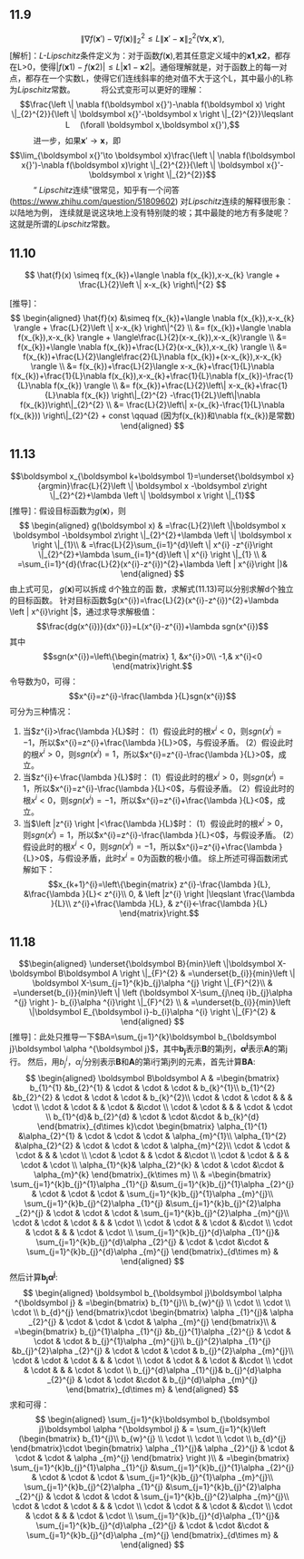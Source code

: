 ## 11.9
$$\left \| \nabla f(\boldsymbol x{}')-\nabla  f(\boldsymbol x) \right \|_{2}^{2} \leqslant L\left \| \boldsymbol x{}'-\boldsymbol x \right \|_{2}^{2} 　(\forall \boldsymbol x,\boldsymbol x{}'),$$
[解析]：*L-Lipschitz*条件定义为：对于函数$f(\boldsymbol x)$,若其任意定义域中的**x1**,**x2**，都存在L>0，使得$|f(\boldsymbol x1)-f(\boldsymbol x2)|≤L|\boldsymbol x1-\boldsymbol x2|$。通俗理解就是，对于函数上的每一对点，都存在一个实数L，使得它们连线斜率的绝对值不大于这个L，其中最小的L称为*Lipschitz*常数。
　　　将公式变形可以更好的理解：$$\frac{\left \| \nabla f(\boldsymbol x{}')-\nabla f(\boldsymbol x) \right \|_{2}^{2}}{\left \| \boldsymbol x{}'-\boldsymbol x \right \|_{2}^{2}}\leqslant L 　(\forall \boldsymbol x,\boldsymbol x{}'),$$
　　　进一步，如果$\boldsymbol x{}'\to  \boldsymbol x$，即$$\lim_{\boldsymbol x{}'\to \boldsymbol x}\frac{\left \| \nabla f(\boldsymbol x{}')-\nabla f(\boldsymbol x)\right \|_{2}^{2}}{\left \| \boldsymbol x{}'-\boldsymbol x \right \|_{2}^{2}}$$
　　　“ *Lipschitz*连续”很常见，知乎有一个问答(https://www.zhihu.com/question/51809602) 对*Lipschitz*连续的解释很形象：以陆地为例， 连续就是说这块地上没有特别陡的坡；其中最陡的地方有多陡呢？这就是所谓的*Lipschitz*常数。 
   
## 11.10

$$
\hat{f}(x) \simeq f(x_{k})+\langle \nabla f(x_{k}),x-x_{k} \rangle + \frac{L}{2}\left \| x-x_{k} \right\|^{2}
$$

[推导]：
$$
\begin{aligned}
\hat{f}(x) &\simeq f(x_{k})+\langle \nabla f(x_{k}),x-x_{k} \rangle + \frac{L}{2}\left \| x-x_{k} \right\|^{2} \\
&= f(x_{k})+\langle \nabla f(x_{k}),x-x_{k} \rangle + \langle\frac{L}{2}(x-x_{k}),x-x_{k}\rangle \\
&= f(x_{k})+\langle \nabla f(x_{k})+\frac{L}{2}(x-x_{k}),x-x_{k} \rangle \\
&= f(x_{k})+\frac{L}{2}\langle\frac{2}{L}\nabla f(x_{k})+(x-x_{k}),x-x_{k} \rangle \\
&= f(x_{k})+\frac{L}{2}\langle x-x_{k}+\frac{1}{L}\nabla f(x_{k})+\frac{1}{L}\nabla f(x_{k}),x-x_{k}+\frac{1}{L}\nabla f(x_{k})-\frac{1}{L}\nabla f(x_{k}) \rangle \\
&= f(x_{k})+\frac{L}{2}\left\| x-x_{k}+\frac{1}{L}\nabla f(x_{k}) \right\|_{2}^{2} -\frac{1}{2L}\left\|\nabla f(x_{k})\right\|_{2}^{2} \\
&= \frac{L}{2}\left\| x-(x_{k}-\frac{1}{L}\nabla f(x_{k})) \right\|_{2}^{2} + const \qquad (因为f(x_{k})和\nabla f(x_{k})是常数)
\end{aligned}
$$

## 11.13
$$\boldsymbol x_{\boldsymbol k+\boldsymbol 1}=\underset{\boldsymbol x}{argmin}\frac{L}{2}\left \| \boldsymbol x -\boldsymbol z\right \|_{2}^{2}+\lambda \left \| \boldsymbol x \right \|_{1}$$
[推导]：假设目标函数为$g(\boldsymbol x)$，则
$$
\begin{aligned}
g(\boldsymbol x)
& =\frac{L}{2}\left \|\boldsymbol  x \boldsymbol -\boldsymbol z\right \|_{2}^{2}+\lambda \left \| \boldsymbol x \right \|_{1}\\
& =\frac{L}{2}\sum_{i=1}^{d}\left \| x^{i} -z^{i}\right \|_{2}^{2}+\lambda \sum_{i=1}^{d}\left \| x^{i} \right \|_{1} \\
& =\sum_{i=1}^{d}(\frac{L}{2}(x^{i}-z^{i})^{2}+\lambda \left | x^{i}\right |)&
\end{aligned}
$$
由上式可见， $g(\boldsymbol x)$可以拆成 d个独立的函 数，求解式(11.13)可以分别求解d个独立的目标函数。 
针对目标函数$g(x^{i})=\frac{L}{2}(x^{i}-z^{i})^{2}+\lambda \left | x^{i}\right |$，通过求导求解极值：
$$\frac{dg(x^{i})}{dx^{i}}=L(x^{i}-z^{i})+\lambda sgn(x^{i})$$
其中$$sgn(x^{i})=\left\{\begin{matrix}
1, &x^{i}>0\\ 
 -1,& x^{i}<0
\end{matrix}\right.$$
令导数为0，可得：$$x^{i}=z^{i}-\frac{\lambda }{L}sgn(x^{i})$$可分为三种情况：
1. 当$z^{i}>\frac{\lambda }{L}$时：
    (1）假设此时的根$x^{i}<0$，则$sgn(x^{i})=-1$，所以$x^{i}=z^{i}+\frac{\lambda }{L}>0$，与假设矛盾。
    (2）假设此时的根$x^{i}>0$，则$sgn(x^{i})=1$，所以$x^{i}=z^{i}-\frac{\lambda }{L}>0$，成立。
2. 当$z^{i}<-\frac{\lambda }{L}$时：
    (1）假设此时的根$x^{i}>0$，则$sgn(x^{i})=1$，所以$x^{i}=z^{i}-\frac{\lambda }{L}<0$，与假设矛盾。
    (2）假设此时的根$x^{i}<0$，则$sgn(x^{i})=-1$，所以$x^{i}=z^{i}+\frac{\lambda }{L}<0$，成立。
3. 当$\left |z^{i}  \right |<\frac{\lambda }{L}$时：
    (1）假设此时的根$x^{i}>0$，则$sgn(x^{i})=1$，所以$x^{i}=z^{i}-\frac{\lambda }{L}<0$，与假设矛盾。
    (2）假设此时的根$x^{i}<0$，则$sgn(x^{i})=-1$，所以$x^{i}=z^{i}+\frac{\lambda }{L}>0$，与假设矛盾，此时$x^{i}=0$为函数的极小值。
综上所述可得函数闭式解如下：
$$x_{k+1}^{i}=\left\{\begin{matrix}
z^{i}-\frac{\lambda }{L}, &\frac{\lambda }{L}< z^{i}\\ 
0, & \left |z^{i}  \right |\leqslant \frac{\lambda }{L}\\ 
z^{i}+\frac{\lambda }{L}, & z^{i}<-\frac{\lambda }{L}
\end{matrix}\right.$$

## 11.18
$$\begin{aligned}
\underset{\boldsymbol B}{min}\left \|\boldsymbol  X-\boldsymbol B\boldsymbol A \right \|_{F}^{2}
& =\underset{b_{i}}{min}\left \| \boldsymbol X-\sum_{j=1}^{k}b_{j}\alpha ^{j} \right \|_{F}^{2}\\
& =\underset{b_{i}}{min}\left \| \left (\boldsymbol X-\sum_{j\neq i}b_{j}\alpha ^{j} \right )- b_{i}\alpha ^{i}\right \|_{F}^{2} \\
& =\underset{b_{i}}{min}\left \|\boldsymbol  E_{\boldsymbol i}-b_{i}\alpha ^{i} \right \|_{F}^{2} &
\end{aligned}
$$
[推导]：此处只推导一下$BA=\sum_{j=1}^{k}\boldsymbol b_{\boldsymbol j}\boldsymbol \alpha ^{\boldsymbol j}$，其中$\boldsymbol b_{\boldsymbol j}$表示**B**的第j列，$\boldsymbol \alpha ^{\boldsymbol j}$表示**A**的第j行。
然后，用$b_{j}^{i}$，$\alpha _{j}^{i}$分别表示**B**和**A**的第i行第j列的元素，首先计算**BA**:
$$
\begin{aligned}
\boldsymbol B\boldsymbol A
& =\begin{bmatrix}
b_{1}^{1} &b_{2}^{1}  & \cdot  & \cdot  & \cdot  & b_{k}^{1}\\ 
b_{1}^{2} &b_{2}^{2}  & \cdot  & \cdot  & \cdot  & b_{k}^{2}\\ 
\cdot  & \cdot  & \cdot  &  &  & \cdot \\ 
\cdot  &  \cdot &  & \cdot  &  &\cdot  \\ 
 \cdot & \cdot  &  &  & \cdot  & \cdot \\ 
 b_{1}^{d}& b_{2}^{d}  & \cdot  & \cdot  &\cdot   &  b_{k}^{d}
\end{bmatrix}_{d\times k}\cdot 
\begin{bmatrix}
\alpha_{1}^{1} &\alpha_{2}^{1}  & \cdot  & \cdot  & \cdot  & \alpha_{m}^{1}\\ 
\alpha_{1}^{2} &\alpha_{2}^{2}  & \cdot  & \cdot  & \cdot  & \alpha_{m}^{2}\\ 
\cdot  & \cdot  & \cdot  &  &  & \cdot \\ 
\cdot  &  \cdot &  & \cdot  &  &\cdot  \\ 
 \cdot & \cdot  &  &  & \cdot  & \cdot \\ 
 \alpha_{1}^{k}& \alpha_{2}^{k}  & \cdot  & \cdot  &\cdot   &  \alpha_{m}^{k}
\end{bmatrix}_{k\times m} \\
& =\begin{bmatrix}
\sum_{j=1}^{k}b_{j}^{1}\alpha _{1}^{j} &\sum_{j=1}^{k}b_{j}^{1}\alpha _{2}^{j} & \cdot  & \cdot  & \cdot  & \sum_{j=1}^{k}b_{j}^{1}\alpha _{m}^{j}\\ 
\sum_{j=1}^{k}b_{j}^{2}\alpha _{1}^{j} &\sum_{j=1}^{k}b_{j}^{2}\alpha _{2}^{j}  & \cdot  & \cdot  & \cdot  & \sum_{j=1}^{k}b_{j}^{2}\alpha _{m}^{j}\\ 
\cdot  & \cdot  & \cdot  &  &  & \cdot \\ 
\cdot  &  \cdot &  & \cdot  &  &\cdot  \\ 
 \cdot & \cdot  &  &  & \cdot  & \cdot \\ 
\sum_{j=1}^{k}b_{j}^{d}\alpha _{1}^{j}& \sum_{j=1}^{k}b_{j}^{d}\alpha _{2}^{j}  & \cdot  & \cdot  &\cdot   &  \sum_{j=1}^{k}b_{j}^{d}\alpha _{m}^{j}
\end{bmatrix}_{d\times m} &
\end{aligned}
$$
然后计算$\boldsymbol b_{\boldsymbol j}\boldsymbol \alpha ^{\boldsymbol j}$:
$$
\begin{aligned}
\boldsymbol b_{\boldsymbol j}\boldsymbol \alpha ^{\boldsymbol j}
& =\begin{bmatrix}
b_{1}^{j}\\ b_{w}^{j}
\\ \cdot 
\\ \cdot 
\\ \cdot 
\\ b_{d}^{j}
\end{bmatrix}\cdot 
\begin{bmatrix}
 \alpha _{1}^{j}& \alpha _{2}^{j} & \cdot  & \cdot  & \cdot  & \alpha _{m}^{j}
\end{bmatrix}\\
& =\begin{bmatrix}
b_{j}^{1}\alpha _{1}^{j} &b_{j}^{1}\alpha _{2}^{j} & \cdot  & \cdot  & \cdot  & b_{j}^{1}\alpha _{m}^{j}\\ 
b_{j}^{2}\alpha _{1}^{j} &b_{j}^{2}\alpha _{2}^{j}  & \cdot  & \cdot  & \cdot  & b_{j}^{2}\alpha _{m}^{j}\\ 
\cdot  & \cdot  & \cdot  &  &  & \cdot \\ 
\cdot  &  \cdot &  & \cdot  &  &\cdot  \\ 
 \cdot & \cdot  &  &  & \cdot  & \cdot \\ 
b_{j}^{d}\alpha _{1}^{j}& b_{j}^{d}\alpha _{2}^{j}  & \cdot  & \cdot  &\cdot   &  b_{j}^{d}\alpha _{m}^{j}
\end{bmatrix}_{d\times m} &
\end{aligned}
$$
求和可得：
$$
\begin{aligned}
\sum_{j=1}^{k}\boldsymbol b_{\boldsymbol j}\boldsymbol \alpha ^{\boldsymbol j} 
& = \sum_{j=1}^{k}\left (\begin{bmatrix}
b_{1}^{j}\\ b_{w}^{j}
\\ \cdot 
\\ \cdot 
\\ \cdot 
\\ b_{d}^{j}
\end{bmatrix}\cdot 
\begin{bmatrix}
 \alpha _{1}^{j}& \alpha _{2}^{j} & \cdot  & \cdot  & \cdot  & \alpha _{m}^{j}
\end{bmatrix} \right )\\
& =\begin{bmatrix}
\sum_{j=1}^{k}b_{j}^{1}\alpha _{1}^{j} &\sum_{j=1}^{k}b_{j}^{1}\alpha _{2}^{j} & \cdot  & \cdot  & \cdot  & \sum_{j=1}^{k}b_{j}^{1}\alpha _{m}^{j}\\ 
\sum_{j=1}^{k}b_{j}^{2}\alpha _{1}^{j} &\sum_{j=1}^{k}b_{j}^{2}\alpha _{2}^{j}  & \cdot  & \cdot  & \cdot  & \sum_{j=1}^{k}b_{j}^{2}\alpha _{m}^{j}\\ 
\cdot  & \cdot  & \cdot  &  &  & \cdot \\ 
\cdot  &  \cdot &  & \cdot  &  &\cdot  \\ 
 \cdot & \cdot  &  &  & \cdot  & \cdot \\ 
\sum_{j=1}^{k}b_{j}^{d}\alpha _{1}^{j}& \sum_{j=1}^{k}b_{j}^{d}\alpha _{2}^{j}  & \cdot  & \cdot  &\cdot   &  \sum_{j=1}^{k}b_{j}^{d}\alpha _{m}^{j}
\end{bmatrix}_{d\times m} &
\end{aligned}
$$
